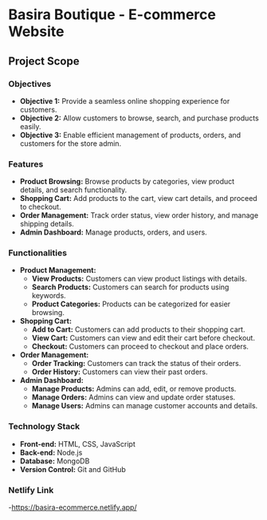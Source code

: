 # Basira Boutique - E-commerce Website

## Project Scope

### Objectives
- **Objective 1:** Provide a seamless online shopping experience for customers.
- **Objective 2:** Allow customers to browse, search, and purchase products easily.
- **Objective 3:** Enable efficient management of products, orders, and customers for the store admin.

### Features
- **Product Browsing:** Browse products by categories, view product details, and search functionality.
- **Shopping Cart:** Add products to the cart, view cart details, and proceed to checkout.
- **Order Management:** Track order status, view order history, and manage shipping details.
- **Admin Dashboard:** Manage products, orders, and users.

### Functionalities
- **Product Management:**
  - **View Products:** Customers can view product listings with details.
  - **Search Products:** Customers can search for products using keywords.
  - **Product Categories:** Products can be categorized for easier browsing.
- **Shopping Cart:**
  - **Add to Cart:** Customers can add products to their shopping cart.
  - **View Cart:** Customers can view and edit their cart before checkout.
  - **Checkout:** Customers can proceed to checkout and place orders.
- **Order Management:**
  - **Order Tracking:** Customers can track the status of their orders.
  - **Order History:** Customers can view their past orders.
- **Admin Dashboard:**
  - **Manage Products:** Admins can add, edit, or remove products.
  - **Manage Orders:** Admins can view and update order statuses.
  - **Manage Users:** Admins can manage customer accounts and details.

### Technology Stack
- **Front-end:** HTML, CSS, JavaScript
- **Back-end:** Node.js
- **Database:** MongoDB
- **Version Control:** Git and GitHub
  
### Netlify Link
-https://basira-ecommerce.netlify.app/
